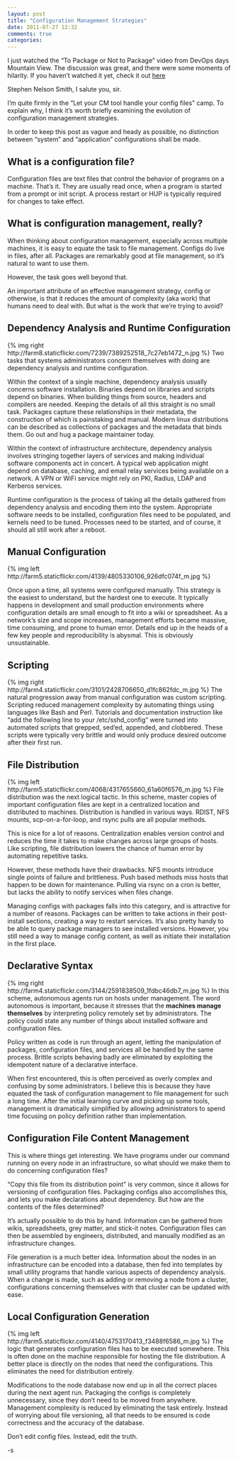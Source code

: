 ```yaml
---
layout: post
title: "Configuration Management Strategies"
date: 2011-07-27 12:32
comments: true
categories: 
---
```

I just watched the “To Package or Not to Package” video from DevOps days Mountain View. The discussion was great, and there were some moments of hilarity. If you haven’t watched it yet, check it out <a href=http://goo.gl/KdDyf> here </a>

Stephen Nelson Smith, I salute you, sir.

I’m quite firmly in the “Let your CM tool handle your config files” camp. To explain why, I think it’s worth briefly examining the evolution of configuration management strategies.

In order to keep this post as vague and heady as possible, no distinction between “system” and “application” configurations shall be made.

<h2> What is a configuration file? </h2>
Configuration files are text files that control the behavior of programs on a machine. That’s it. They are usually read once, when a program is started from a prompt or init script. A process restart or HUP is typically required for changes to take effect.

<h2> What is configuration management, really? </h2>
When thinking about configuration management, especially across multiple machines, it is easy to equate the task to file management. Configs do live in files, after all. Packages are remarkably good at file management, so it’s natural to want to use them.

However, the task goes well beyond that.

An important attribute of an effective management strategy, config or otherwise, is that it reduces the amount of complexity (aka work) that humans need to deal with. But what is the work that we’re trying to avoid?

<h2> Dependency Analysis and Runtime Configuration </h2>
{% img right http://farm8.staticflickr.com/7239/7389252518_7c27eb1472_n.jpg %}
Two tasks that systems administrators concern themselves with doing are dependency analysis and runtime configuration. 

Within the context of a single machine, dependency analysis usually concerns software installation. Binaries depend on libraries and scripts depend on binaries. When building things from source, headers and compilers are needed. Keeping the details of all this straight is no small task. Packages capture these relationships in their metadata, the construction of which is painstaking and manual. Modern linux distributions can be described as collections of packages and the metadata that binds them. Go out and hug a package maintainer today.

Within the context of infrastructure architecture, dependency analysis involves stringing together layers of services and making individual software components act in concert. A typical web application might depend on database, caching, and email relay services being available on a network. A VPN or WiFi service might rely on PKI, Radius, LDAP and Kerberos services.

Runtime configuration is the process of taking all the details gathered from dependency analysis and encoding them into the system. Appropriate software needs to be installed, configuration files need to be populated, and kernels need to be tuned. Processes need to be started, and of course, it should all still work after a reboot.

<h2> Manual Configuration </h2>
{% img left http://farm5.staticflickr.com/4139/4805330106_926dfc074f_m.jpg %}

Once upon a time, all systems were configured manually. This strategy is the easiest to understand, but the hardest one to execute. It typically happens in development and small production environments where configuration details are small enough to fit into a wiki or spreadsheet. As a network’s size and scope increases, management efforts became massive, time consuming, and prone to human error. Details end up in the heads of a few key people and reproducibility is abysmal. This is obviously unsustainable.


<h2> Scripting </h2>
{% img right http://farm4.staticflickr.com/3101/2428706650_d1fc862fdc_m.jpg %}
The natural progression away from manual configuration was custom scripting. Scripting reduced management complexity by automating things using languages like Bash and Perl. Tutorials and documentation instruction like “add the following line to your /etc/sshd_config” were turned into automated scripts that grepped, sed’ed, appended, and clobbered. These scripts were typically very brittle and would only produce desired outcome after their first run.

<h2> File Distribution </h2>
{% img left http://farm5.staticflickr.com/4068/4317655660_61a60f6576_m.jpg %}
File distribution was the next logical tactic. In this scheme, master copies of important configuration files are kept in a centralized location and distributed to machines. Distribution is handled in various ways. RDIST, NFS mounts, scp-on-a-for-loop, and rsync pulls are all popular methods.

This is nice for a lot of reasons. Centralization enables version control and reduces the time it takes to make changes across large groups of hosts. Like scripting, file distribution lowers the chance of human error by automating repetitive tasks.

However, these methods have their drawbacks. NFS mounts introduce single points of failure and brittleness. Push based methods miss hosts that happen to be down for maintenance. Pulling via rsync on a cron is better, but lacks the ability to notify services when files change.

Managing configs with packages falls into this category, and is attractive for a number of reasons. Packages can be written to take actions in their post-install sections, creating a way to restart services. It’s also pretty handy to be able to query package managers to see installed versions. However, you still need a way to manage config content, as well as initiate their installation in the first place.

<h2> Declarative Syntax </h2>
{% img right http://farm4.staticflickr.com/3144/2591838509_1fdbc46db7_m.jpg %}
In this scheme, autonomous agents run on hosts under management. The word autonomous is important, because it stresses that the <strong>machines manage themselves</strong> by interpreting policy remotely set by administrators. The policy could state any number of things about installed software and configuration files.

Policy written as code is run through an agent, letting the manipulation of packages, configuration files, and services all be handled by the same process. Brittle scripts behaving badly are eliminated by exploiting the idempotent nature of a declarative interface.

When first encountered, this is often perceived as overly complex and confusing by some administrators. I believe this is because they have equated the task of configuration management to file management for such a long time. After the initial learning curve and picking up some tools, management is dramatically simplified by allowing administrators to spend time focusing on policy definition rather than implementation.

<h2> Configuration File Content Management </h2>
This is where things get interesting. We have programs under our command running on every node in an infrastructure, so what should we make them to do concerning configuration files?

“Copy this file from its distribution point” is very common, since it allows for versioning of configuration files. Packaging configs also accomplishes this, and lets you make declarations about dependency. But how are the contents of the files determined?

It’s actually possible to do this by hand. Information can be gathered from wikis, spreadsheets, grey matter, and stick-it notes. Configuration files can then be assembled by engineers, distributed, and manually modified as an infrastructure changes.

File generation is a much better idea. Information about the nodes in an infrastructure can be encoded into a database, then fed into templates by small utility programs that handle various aspects of dependency analysis. When a change is made, such as adding or removing a node from a cluster, configurations concerning themselves with that cluster can be updated with ease.

<h2> Local Configuration Generation </h2>
{% img left http://farm5.staticflickr.com/4140/4753170413_f3488f6586_m.jpg %}
The logic that generates configuration files has to be executed somewhere. This is often done on the machine responsible for hosting the file distribution. A better place is directly on the nodes that need the configurations. This eliminates the need for distribution entirely.

Modifications to the node database now end up in all the correct places during the next agent run. Packaging the configs is completely unnecessary, since they don’t need to be moved from anywhere. Management complexity is reduced by eliminating the task entirely. Instead of worrying about file versioning, all that needs to be ensured is code correctness and the accuracy of the database.

Don’t edit config files. Instead, edit the truth.

-s

